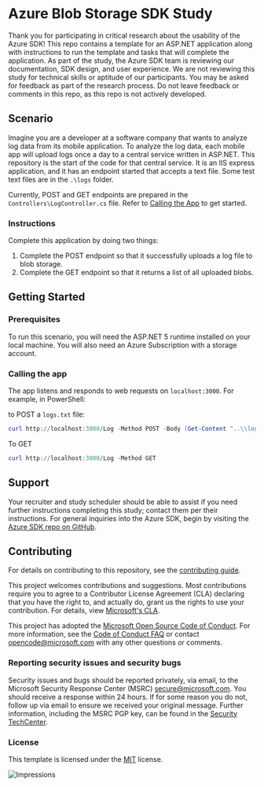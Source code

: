 ﻿# Azure Blob Storage SDK Study

Thank you for participating in critical research about the usability of the Azure SDK! This repo contains a template for an ASP.NET application along with instructions to run the template and tasks that will complete the application. As part of the study, the Azure SDK team is reviewing our documentation, SDK design, and user experience. We are not reviewing this study for technical skills or aptitude of our participants. You may be asked for feedback as part of the research process. Do not leave feedback or comments in this repo, as this repo is not actively developed.

## Scenario

Imagine you are a developer at a software company that wants to analyze log data from its mobile application. To analyze the log data, each mobile app will upload logs once a day to a central service written in ASP.NET. This repository is the start of the code for that central service. It is an IIS express application, and it has an endpoint started that accepts a text file. Some test text files are in the `.\logs` folder.

Currently, POST and GET endpoints are prepared in the `Controllers\LogController.cs` file. Refer to [Calling the App](#calling-the-app) to get started.

### Instructions

Complete this application by doing two things:

1. Complete the POST endpoint so that it successfully uploads a log file to blob storage.
2. Complete the GET endpoint so that it returns a list of all uploaded blobs.

## Getting Started

### Prerequisites

To run this scenario, you will need the ASP.NET 5 runtime installed on your local machine. You will also need an Azure Subscription with a storage account.


### Calling the app

The app listens and responds to web requests on `localhost:3000`. For example, in PowerShell:

to POST a `logs.txt` file:

```powershell
curl http://localhost:3000/Log -Method POST -Body (Get-Content "..\\logs\\logs01.txt")
```

To GET

```powershell
curl http://localhost:3000/Log -Method GET
```

## Support

Your recruiter and study scheduler should be able to assist if you need further instructions completing this study; contact them per their instructions. For general inquiries into the Azure SDK, begin by visiting the [Azure SDK repo on GitHub](https://github.com/Azure/azure-sdk).

## Contributing

For details on contributing to this repository, see the [contributing guide](https://github.com/Azure-Samples/quickstart-storage-blobs-for-js/blob/main/CONTRIBUTING.md).

This project welcomes contributions and suggestions. Most contributions require you to agree to a Contributor License Agreement (CLA) declaring that you have the right to, and actually do, grant us the rights to use your contribution. For details, view [Microsoft's CLA](https://cla.microsoft.com).

This project has adopted the [Microsoft Open Source Code of Conduct](https://opensource.microsoft.com/codeofconduct/). For more information, see the [Code of Conduct FAQ](https://opensource.microsoft.com/codeofconduct/faq/) or contact [opencode@microsoft.com](mailto:opencode@microsoft.com) with any other questions or comments.

<!-- ### Community-->
### Reporting security issues and security bugs

Security issues and bugs should be reported privately, via email, to the Microsoft Security Response Center (MSRC) <secure@microsoft.com>. You should receive a response within 24 hours. If for some reason you do not, follow up via email to ensure we received your original message. Further information, including the MSRC PGP key, can be found in the [Security TechCenter](https://www.microsoft.com/msrc/faqs-report-an-issue).

### License

This template is licensed under the [MIT](https://github.com/Azure-Samples/quickstart-storage-blobs-for-js/blob/main/LICENSE.md) license.

![Impressions](https://azure-sdk-impressions.azurewebsites.net/api/impressions/quickstart-storage-blobs-for-js%2FREADME.png)